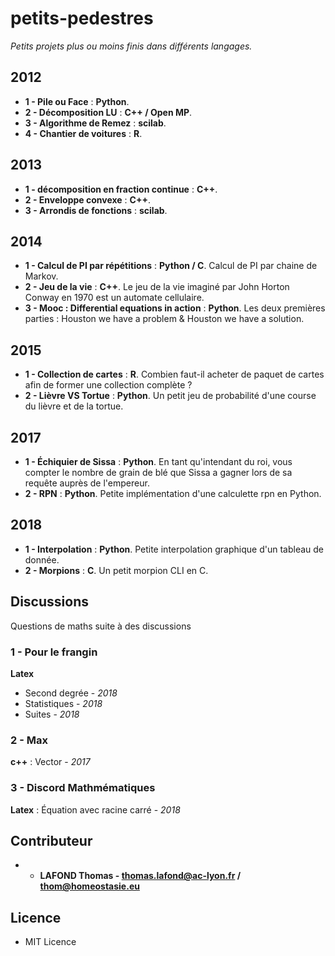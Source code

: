 # petits-pedestres

*Petits projets plus ou moins finis dans différents langages.*

## 2012

* **1 - Pile ou Face** : **Python**.
* **2 - Décomposition LU** : **C++ / Open MP**.
* **3 - Algorithme de Remez** : **scilab**.
* **4 - Chantier de voitures** : **R**.

## 2013 

* **1 - décomposition en fraction continue** : **C++**.
* **2 - Enveloppe convexe** : **C++**.
* **3 - Arrondis de fonctions** : **scilab**.

## 2014 

* **1 - Calcul de PI par répétitions** : **Python / C**. Calcul de PI par chaine de Markov.
* **2 - Jeu de la vie** : **C++**. Le jeu de la vie imaginé par John Horton Conway en 1970 est un automate cellulaire.
* **3 - Mooc : Differential equations in action** : **Python**.
Les deux premières parties : Houston we have a problem & Houston we have a solution.

## 2015

* **1 - Collection de cartes** : **R**. Combien faut-il acheter de paquet de cartes afin de former une collection complète ?
* **2 - Lièvre VS Tortue** : **Python**. Un petit jeu de probabilité d'une course du lièvre et de la tortue.

## 2017

* **1 - Échiquier de Sissa** : **Python**. En tant qu'intendant du roi, vous compter le nombre de grain de blé que Sissa a gagner lors de sa requête auprès de l'empereur.
* **2 - RPN** : **Python**. Petite implémentation d'une calculette rpn en Python.

## 2018

* **1 - Interpolation** : **Python**. Petite interpolation graphique d'un tableau de donnée.
* **2 - Morpions** : **C**. Un petit morpion CLI en C.


## Discussions

Questions de maths suite à des discussions

### 1 - Pour le frangin

**Latex**

* Second degrée - *2018*
* Statistiques - *2018*
* Suites - *2018*

### 2 - Max

**c++** : Vector - *2017*

### 3 - Discord Mathmématiques 

**Latex** : Équation avec racine carré - *2018*


## Contributeur

* - **LAFOND Thomas - thomas.lafond@ac-lyon.fr / thom@homeostasie.eu**


## Licence

- MIT Licence
